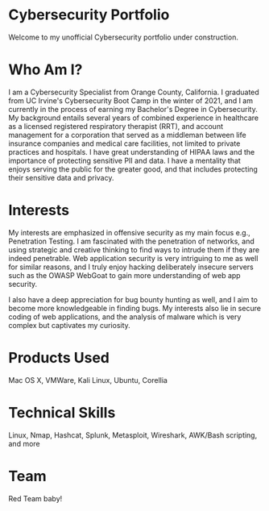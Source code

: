 # Cybersecurity Portfolio

Welcome to my unofficial Cybersecurity portfolio under construction. 

# Who Am I?
I am a Cybersecurity Specialist from Orange County, California. I graduated from UC Irvine's
Cybersecurity Boot Camp in the winter of 2021, and I am currently in the process of earning my Bachelor's Degree in Cybersecurity. My background entails several years of combined experience in healthcare as a licensed registered respiratory therapist (RRT), and account management for a corporation that served as a middleman between life insurance companies and medical care facilities, not limited to private practices and hospitals. I have great
understanding of HIPAA laws and the importance of protecting sensitive PII and data. I have
a mentality that enjoys serving the public for the greater good, and that includes protecting their sensitive data and privacy.

# Interests
My interests are emphasized in offensive security as my main focus e.g., Penetration Testing. I am fascinated with the penetration of networks, and using strategic and creative thinking to find ways to intrude them if they are indeed penetrable. Web application security is very intriguing to me as well for similar reasons, and I truly enjoy hacking deliberately insecure servers such as the OWASP WebGoat to gain more understanding of web app security. 

I also have a deep appreciation for bug bounty hunting as well, and I aim to become more knowledgeable in finding bugs. My interests also lie in secure coding of web applications, and the analysis of malware which is very complex but captivates my curiosity.

# Products Used
Mac OS X, VMWare, Kali Linux, Ubuntu, Corellia

# Technical Skills
Linux, Nmap, Hashcat, Splunk, Metasploit, Wireshark, AWK/Bash scripting, and more

# Team
Red Team baby!